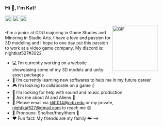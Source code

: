 ### Hi 👋, I'm Kat!



<a href="https://www.instagram.com/nightkat527/">
  <img align="left" alt="Kat's Instagram" width="22px" src="https://cdn.jsdelivr.net/npm/simple-icons@v3/icons/instagram.svg" />
</a>
<a href="https://discordapp.com/users/nightkat527#3022">
  <img align="left" alt="Personal Website" width="22px" src="https://cdn.jsdelivr.net/npm/simple-icons@v3/icons/discord.svg" />
</a>
<a href="https://twitter.com/NIGHTMAREKAT">
  <img align="left" alt="Kat's Twitter" width="22px" src="https://cdn.jsdelivr.net/npm/simple-icons@7.7.0/icons/twitter.svg" />
</a>

<br />
<br />

<img align="right" alt="GIF" width="150" height="150" src="https://media.giphy.com/media/clffiicvvmhXrYaAs8/giphy.gif" />

-I'm a junior at ODU majoring in Game Studies and Minoring in Studio Arts. I have a love and passion for 3D modeling and I hope to one day put this passion to work at a video game company. 
My discord is: nightkat527#3022

- 💻 I’m currently working on a website showcasing some of my 3D models and unity asset packages
- 🎈 I’m currently learning new softwares to help me in my future career
- 🎮 I’m looking to collaborate on a game :)
- 🎹 I’m looking for help with sound and music production
- 💬 Ask me about AI and Aliens 🍄
- 💌 Please email via klitt014@odu.edu or my private, nightkat527@gmail.com to reach me 😊
- 🌸 Pronouns: She/her/they/them 🍓
- ❤️ Fun fact: My friends are my family ☁️
-->
